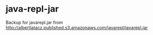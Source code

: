 # java-repl-jar
Backup for javarepl.jar from http://albertlatacz.published.s3.amazonaws.com/javarepl/javarepl.jar

